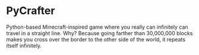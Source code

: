 # PyCrafter
Python-based Minecraft-inspired game where you really can infinitely can travel in a straight line. Why?
Because going farther than 30,000,000 blocks makes you cross over the border to the other side of the world,
it repeats itself infinitely. 